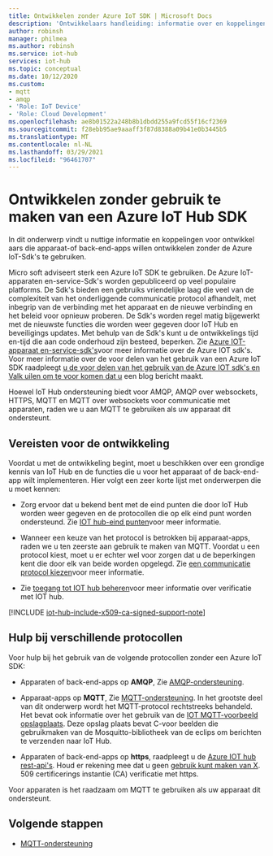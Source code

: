 ```yaml
---
title: Ontwikkelen zonder Azure IoT SDK | Microsoft Docs
description: 'Ontwikkelaars handleiding: informatie over en koppelingen naar onderwerpen die u kunt gebruiken om apps voor apparaten en back-end-apps te bouwen zonder een Azure IoT-SDK te gebruiken.'
author: robinsh
manager: philmea
ms.author: robinsh
ms.service: iot-hub
services: iot-hub
ms.topic: conceptual
ms.date: 10/12/2020
ms.custom:
- mqtt
- amqp
- 'Role: IoT Device'
- 'Role: Cloud Development'
ms.openlocfilehash: ae8b01522a248b8b1dbdd255a9fcd55f16cf2369
ms.sourcegitcommit: f28ebb95ae9aaaff3f87d8388a09b41e0b3445b5
ms.translationtype: MT
ms.contentlocale: nl-NL
ms.lasthandoff: 03/29/2021
ms.locfileid: "96461707"
---
```

# <a name="develop-without-using-an-azure-iot-hub-sdk"></a>Ontwikkelen zonder gebruik te maken van een Azure IoT Hub SDK

In dit onderwerp vindt u nuttige informatie en koppelingen voor ontwikkel aars die apparaat-of back-end-apps willen ontwikkelen zonder de Azure IoT-Sdk's te gebruiken.

Micro soft adviseert sterk een Azure IoT SDK te gebruiken. De Azure IoT-apparaten en-service-Sdk's worden gepubliceerd op veel populaire platforms. De Sdk's bieden een gebruiks vriendelijke laag die veel van de complexiteit van het onderliggende communicatie protocol afhandelt, met inbegrip van de verbinding met het apparaat en de nieuwe verbinding en het beleid voor opnieuw proberen. De Sdk's worden regel matig bijgewerkt met de nieuwste functies die worden weer gegeven door IoT Hub en beveiligings updates. Met behulp van de Sdk's kunt u de ontwikkelings tijd en-tijd die aan code onderhoud zijn besteed, beperken. Zie [Azure IOT-apparaat en-service-sdk's](iot-hub-devguide-sdks.md)voor meer informatie over de Azure IOT sdk's. Voor meer informatie over de voor delen van het gebruik van een Azure IoT SDK raadpleegt [u de voor delen van het gebruik van de Azure IOT sdk's en Valk uilen om te voor komen dat u](https://azure.microsoft.com/en-us/blog/benefits-of-using-the-azure-iot-sdks-in-your-azure-iot-solution/) een blog bericht maakt.

Hoewel IoT Hub ondersteuning biedt voor AMQP, AMQP over websockets, HTTPS, MQTT en MQTT over websockets voor communicatie met apparaten, raden we u aan MQTT te gebruiken als uw apparaat dit ondersteunt.

## <a name="development-prerequisites"></a>Vereisten voor de ontwikkeling

Voordat u met de ontwikkeling begint, moet u beschikken over een grondige kennis van IoT Hub en de functies die u voor het apparaat of de back-end-app wilt implementeren. Hier volgt een zeer korte lijst met onderwerpen die u moet kennen:

* Zorg ervoor dat u bekend bent met de eind punten die door IoT Hub worden weer gegeven en de protocollen die op elk eind punt worden ondersteund. Zie [IOT hub-eind punten](iot-hub-devguide-endpoints.md)voor meer informatie.

* Wanneer een keuze van het protocol is betrokken bij apparaat-apps, raden we u ten zeerste aan gebruik te maken van MQTT. Voordat u een protocol kiest, moet u er echter wel voor zorgen dat u de beperkingen kent die door elk van beide worden opgelegd. Zie [een communicatie protocol kiezen](iot-hub-devguide-protocols.md)voor meer informatie.

* Zie [toegang tot IOT hub beheren](iot-hub-devguide-security.md)voor meer informatie over verificatie met IOT hub.

[!INCLUDE [iot-hub-include-x509-ca-signed-support-note](../../includes/iot-hub-include-x509-ca-signed-support-note.md)]

## <a name="help-on-different-protocols"></a>Hulp bij verschillende protocollen

Voor hulp bij het gebruik van de volgende protocollen zonder een Azure IoT SDK:

* Apparaten of back-end-apps op **AMQP**, Zie [AMQP-ondersteuning](iot-hub-amqp-support.md).

* Apparaat-apps op **MQTT**, Zie [MQTT-ondersteuning](iot-hub-mqtt-support.md). In het grootste deel van dit onderwerp wordt het MQTT-protocol rechtstreeks behandeld. Het bevat ook informatie over het gebruik van de [IOT MQTT-voorbeeld opslagplaats](https://github.com/Azure-Samples/IoTMQTTSample). Deze opslag plaats bevat C-voor beelden die gebruikmaken van de Mosquitto-bibliotheek van de eclips om berichten te verzenden naar IoT Hub.

* Apparaten of back-end-apps op **https**, raadpleegt u de [Azure IOT hub rest-api's](/rest/api/iothub/). Houd er rekening mee dat u geen [gebruik kunt maken van X](#development-prerequisites). 509 certificerings instantie (CA) verificatie met https.

Voor apparaten is het raadzaam om MQTT te gebruiken als uw apparaat dit ondersteunt.

## <a name="next-steps"></a>Volgende stappen

* [MQTT-ondersteuning](iot-hub-mqtt-support.md)